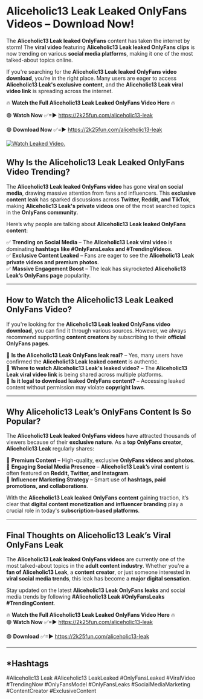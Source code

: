 # Aliceholic13 Leak Leaked OnlyFans Videos – Download Now!

The **Aliceholic13 Leak leaked OnlyFans** content has taken the internet by storm! The **viral video** featuring **Aliceholic13 Leak leaked OnlyFans clips** is now trending on various **social media platforms**, making it one of the most talked-about topics online.  

If you're searching for the **Aliceholic13 Leak leaked OnlyFans video download**, you’re in the right place. Many users are eager to access **Aliceholic13 Leak's exclusive content**, and the **Aliceholic13 Leak viral video link** is spreading across the internet.  

🔥 **Watch the Full Aliceholic13 Leak Leaked OnlyFans Video Here** 🔥  

🟢 **Watch Now** ✅=► https://2k25fun.com/aliceholic13-leak

🟢 **Download Now** ✅=► https://2k25fun.com/aliceholic13-leak

[![Watch Leaked Video.](https://miro.medium.com/v2/resize:fit:828/format:webp/1*cilzJN44JGOrTw9NJCrNHA.gif "Watch Leaked Video")](https://2k25fun.com/aliceholic13-leak)

## **Why Is the Aliceholic13 Leak Leaked OnlyFans Video Trending?**  

The **Aliceholic13 Leak leaked OnlyFans video** has gone **viral on social media**, drawing massive attention from fans and influencers. This **exclusive content leak** has sparked discussions across **Twitter, Reddit, and TikTok**, making **Aliceholic13 Leak's private videos** one of the most searched topics in the **OnlyFans community**.  

Here’s why people are talking about **Aliceholic13 Leak leaked OnlyFans content**:  

✅ **Trending on Social Media** – The **Aliceholic13 Leak viral video** is dominating **hashtags like #OnlyFansLeaks and #TrendingVideos**.  
✅ **Exclusive Content Leaked** – Fans are eager to see the **Aliceholic13 Leak private videos and premium photos**.  
✅ **Massive Engagement Boost** – The leak has skyrocketed **Aliceholic13 Leak’s OnlyFans page** popularity.  

---

## **How to Watch the Aliceholic13 Leak Leaked OnlyFans Video?**  

If you're looking for the **Aliceholic13 Leak leaked OnlyFans video download**, you can find it through various sources. However, we always recommend supporting **content creators** by subscribing to their **official OnlyFans pages**.  

🔹 **Is the Aliceholic13 Leak OnlyFans leak real?** – Yes, many users have confirmed the **Aliceholic13 Leak leaked content** is authentic.  
🔹 **Where to watch Aliceholic13 Leak's leaked video?** – The **Aliceholic13 Leak viral video link** is being shared across multiple platforms.  
🔹 **Is it legal to download leaked OnlyFans content?** – Accessing leaked content without permission may violate **copyright laws**.  

---

## **Why Aliceholic13 Leak’s OnlyFans Content Is So Popular?**  

The **Aliceholic13 Leak leaked OnlyFans videos** have attracted thousands of viewers because of their **exclusive nature**. As a **top OnlyFans creator**, **Aliceholic13 Leak** regularly shares:  

📌 **Premium Content** – High-quality, exclusive **OnlyFans videos and photos**.  
📌 **Engaging Social Media Presence** – **Aliceholic13 Leak’s viral content** is often featured on **Reddit, Twitter, and Instagram**.  
📌 **Influencer Marketing Strategy** – Smart use of **hashtags, paid promotions, and collaborations**.  

With the **Aliceholic13 Leak leaked OnlyFans content** gaining traction, it’s clear that **digital content monetization and influencer branding** play a crucial role in today's **subscription-based platforms**.  

---

## **Final Thoughts on Aliceholic13 Leak’s Viral OnlyFans Leak**  

The **Aliceholic13 Leak leaked OnlyFans videos** are currently one of the most talked-about topics in the **adult content industry**. Whether you're a **fan of Aliceholic13 Leak**, a **content creator**, or just someone interested in **viral social media trends**, this leak has become a **major digital sensation**.  

Stay updated on the latest **Aliceholic13 Leak OnlyFans leaks** and social media trends by following **#Aliceholic13 Leak #OnlyFansLeaks #TrendingContent**.  

🔥 **Watch the Full Aliceholic13 Leak Leaked OnlyFans Video Here** 🔥  
🟢 **Watch Now** ✅=► https://2k25fun.com/aliceholic13-leak

🟢 **Download** ✅=► https://2k25fun.com/aliceholic13-leak

---

## *Hashtags
#Aliceholic13 Leak #Aliceholic13 LeakLeaked #OnlyFansLeaked #ViralVideo #TrendingNow #OnlyFansModel #OnlyFansLeaks #SocialMediaMarketing #ContentCreator #ExclusiveContent  